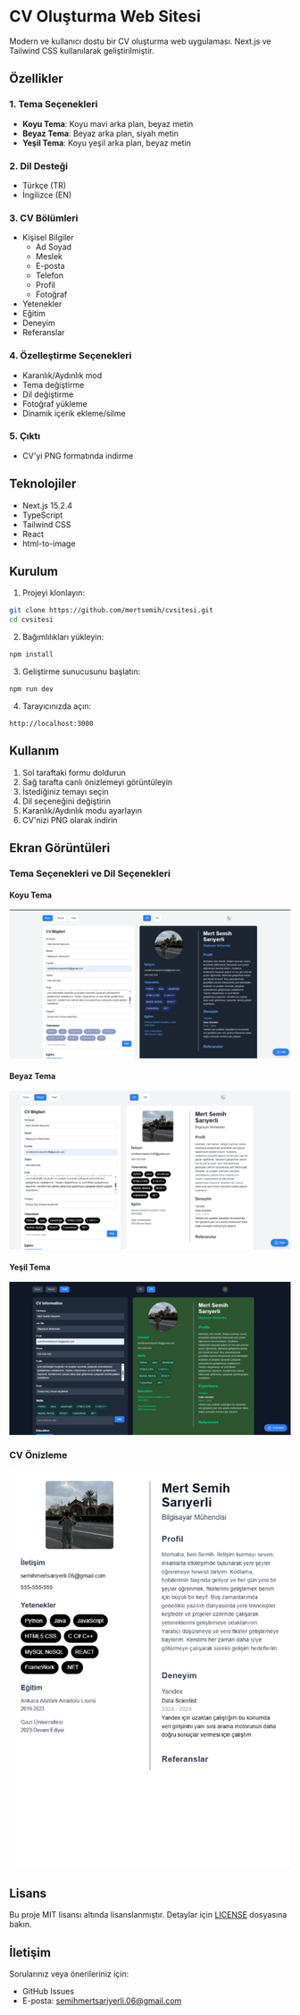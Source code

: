 # CV Oluşturma Web Sitesi

Modern ve kullanıcı dostu bir CV oluşturma web uygulaması. Next.js ve Tailwind CSS kullanılarak geliştirilmiştir.

## Özellikler

### 1. Tema Seçenekleri
- **Koyu Tema**: Koyu mavi arka plan, beyaz metin
- **Beyaz Tema**: Beyaz arka plan, siyah metin
- **Yeşil Tema**: Koyu yeşil arka plan, beyaz metin

### 2. Dil Desteği
- Türkçe (TR)
- İngilizce (EN)

### 3. CV Bölümleri
- Kişisel Bilgiler
  - Ad Soyad
  - Meslek
  - E-posta
  - Telefon
  - Profil
  - Fotoğraf
- Yetenekler
- Eğitim
- Deneyim
- Referanslar

### 4. Özelleştirme Seçenekleri
- Karanlık/Aydınlık mod
- Tema değiştirme
- Dil değiştirme
- Fotoğraf yükleme
- Dinamik içerik ekleme/silme

### 5. Çıktı
- CV'yi PNG formatında indirme

## Teknolojiler

- Next.js 15.2.4
- TypeScript
- Tailwind CSS
- React
- html-to-image

## Kurulum

1. Projeyi klonlayın:
```bash
git clone https://github.com/mertsemih/cvsitesi.git
cd cvsitesi
```

2. Bağımlılıkları yükleyin:
```bash
npm install
```

3. Geliştirme sunucusunu başlatın:
```bash
npm run dev
```

4. Tarayıcınızda açın:
```
http://localhost:3000
```

## Kullanım

1. Sol taraftaki formu doldurun
2. Sağ tarafta canlı önizlemeyi görüntüleyin
3. İstediğiniz temayı seçin
4. Dil seçeneğini değiştirin
5. Karanlık/Aydınlık modu ayarlayın
6. CV'nizi PNG olarak indirin

## Ekran Görüntüleri


### Tema Seçenekleri ve Dil Seçenekleri
#### Koyu Tema
![Koyu Tema](screenshots/koyu.jpg)

#### Beyaz Tema
![Beyaz Tema](screenshots/beyaz.jpg)

#### Yeşil Tema
![Yeşil Tema](screenshots/yesil-en.jpg)

### CV Önizleme
![CV Önizleme](screenshots/cvonizleme.png)

## Lisans

Bu proje MIT lisansı altında lisanslanmıştır. Detaylar için [LICENSE](LICENSE) dosyasına bakın.

## İletişim

Sorularınız veya önerileriniz için:
- GitHub Issues
- E-posta: semihmertsariyerli.06@gmail.com




